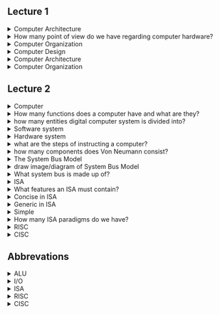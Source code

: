 ## Lecture 1
<details>
    <summary>Computer Architecture</summary>
    is teh study of building entire computer systems.
</details>

<details>
    <summary>How many point of view do we have regarding computer hardware?</summary>
    1. Computer Organization <br />
    2. Computer Design <br />
    3. Computer Architecture <br />
</details>

<details>
    <summary>Computer Organization</summary>
    deals with <b style="color: red">structural relationships</b> that are <b style="color: red">not visible to the programmer</b>
</details>

<details>
    <summary>Computer Design</summary>
    Hardware Design/Implementation
</details>

<details>
    <summary>Computer Architecture</summary>
    deals with the <b style="color: red">functional behavior</b> of a computer as <b style="color: red">viewed by a programmer</b>
</details>

<details>
    <summary>Computer Organization</summary>
    deals with **structural relationships** that are **not visible to the programmer**
</details>

## Lecture 2
<details>
    <summary>Computer</summary>
    is an advanced electornic device that takes raw data as input and processes these data under a set of instructions and gives the output and saves the output.
</details>

<details>
    <summary>How many functions does a computer have and what are they?</summary>
    1. accept data: Input <br />
    2. process data: Processing <br />
    3. produces output: Output <br />
    4. stores results: Storage <br />
</details>

<details>
    <summary>how many entities digital computer system is divided into?</summary>
    1. software <br />
    2. hardware <br />
</details>

<details>
    <summary>Software system</summary>
    Operating system, application programs, programming languages.
</details>

<details>
    <summary>Hardware system</summary>
    printer, mouse, keyboard, .., etc.
</details>


<details>
    <summary>what are the steps of instructing a computer?</summary>
    1. write a program <br />
    2. compile it <br />
    3. execute it <br />
</details>

<details>
    <summary>how many components does Von Neumann consist?</summary>
    1. input unit <br />
    2. output unit <br />
    3. arithmetic logic unit <br />
    4. memory unit <br />
    5. control unit <br />
</details>

<details>
    <summary>The System Bus Model</summary>
    It is a refinement of the von Neumann model which has a CPU, memory and IO unit.
</details>

<details>
    <summary>draw image/diagram of System Bus Model</summary>
    <img src="images/lec2_bus_model.png" />
</details>

<details>
    <summary>What system bus is made up of?</summary>
    1. data bus <br />
    2. address bus <br />
    3. control bus <br />
</details>

<details>
    <summary>ISA</summary>
    it is the semantics of all instructions supported by a processor.
</details>

<details>
    <summary>What features an ISA must contain?</summary>
    1. Complete <br />
    2. Concise <br />
    3. Generic <br />
    4. Simple <br />
</details>

<details>
    <summary>Concise in ISA</summary>
    The instruction set should have a limited size 32 - 1000 instructions.
</details>

<details>
    <summary>Generic in ISA</summary>
    Instructions should not be too specialized
</details>

<details>
    <summary>Simple</summary>
    should not be very compliated
</details>

<details>
    <summary>How many ISA paradigms do we have?</summary>
    1. RISC <br />
    2. CISC <br />
</details>

<details>
    <summary>RISC</summary>
    Implements simple instructions that have a simple regular structure.
</details>

<details>
    <summary>CISC</summary>
    implements complex instructions that are highly irregular, take multiple operands.
</details>

## Abbrevations
<details>
    <summary>ALU</summary>
    Arithmetic and Logic Unit
</details>

<details>
    <summary>I/O</summary>
    Input and Output
</details>

<details>
    <summary>ISA</summary>
    instruction set architecture
</details>

<details>
    <summary>RISC</summary>
    Reduced instruction set computer
</details>

<details>
    <summary>CISC</summary>
    Complex instructions set computer
</details>
